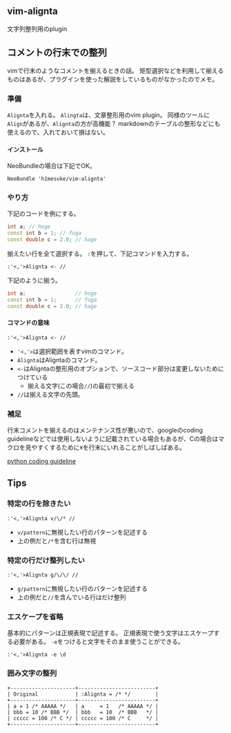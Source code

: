 ## vim-alignta
文字列整列用のplugin

## コメントの行末での整列
vimで行末のようなコメントを揃えるときの話。
矩型選択などを利用して揃えるものはあるが、プラグインを使った解説をしているものがなかったのでメモ。

### 準備
`Alignta`を入れる。
`Alingta`は、文章整形用のvim plugin。
同様のツールに`Align`があるが、`Alignta`の方が高機能？
markdownのテーブルの整形などにも使えるので、入れておいて損はない。

#### インストール
NeoBundleの場合は下記でOK。
```vim
NeoBundle 'h1mesuke/vim-alignta'
```

### やり方
下記のコードを例にする。
```c++
int a; // hoge
const int b = 1; // fuga
const double c = 2.0; // hage
```

揃えたい行を全て選択する。
`:`を押して、下記コマンドを入力する。

```vim
:'<,'>Alignta <- //
```

下記のように揃う。

```c++
int a;                // hoge
const int b = 1;      // fuga
const double c = 2.0; // hage
```

#### コマンドの意味

```vim
:'<,'>Alignta <- //
```

* `'<,'>`は選択範囲を表すvimのコマンド。
* `Alignta`はAligntaのコマンド。
* `<-`はAligntaの整形用のオプションで、ソースコード部分は変更しないためにつけている
    * 揃える文字(この場合`//`)の最初で揃える
* `//`は揃える文字の先頭。

### 補足
行末コメントを揃えるのはメンテナンス性が悪いので、googleのcoding guidelineなどでは使用しないように記載されている場合もあるが、Cの場合はマクロを見やすくするために`¥`を行末にいれることがしばしばある。

[python coding guideline](http://works.surgo.jp/translation/pyguide.html#id56)


## Tips

### 特定の行を除きたい

```vim
:'<,'>Alignta v/\/* //
```

* `v/pattern`に無視したい行のパターンを記述する
* 上の例だと`/*`を含む行は無視

### 特定の行だけ整列したい

```vim
:'<,'>Alignta g/\/\/ //
```

* `g/pattern`に無視したい行のパターンを記述する
* 上の例だと`//`を含んでいる行はだけ整列

### エスケープを省略
基本的にパターンは正規表現で記述する。
正規表現で使う文字はエスケープする必要がある。
`-e`をつけると文字をそのまま使うことができる。


```vim
:'<,'>Alignta -e \d
```


### 囲み文字の整列

```
+---------------------+-------------------------+
| Original            | :Alignta = /* */        |
+---------------------+-------------------------+
| a = 1 /* AAAAA */   | a     = 1   /* AAAAA */ |
| bbb = 10 /* BBB */  | bbb   = 10  /* BBB   */ |
| ccccc = 100 /* C */ | ccccc = 100 /* C     */ |
+---------------------+-------------------------+
```
